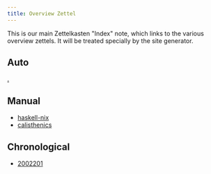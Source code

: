```yaml
---
title: Overview Zettel 
---
```


This is our main Zettelkasten "Index" note, which links to the various overview zettels. It will be treated specially by the site generator.

## Auto

[.](zquery://search?tag=pinned)

## Manual

* [haskell-nix](z://)
* [calisthenics](z://)

## Chronological

* [2002201](z://free-monad)
